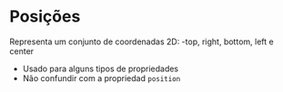 # Posições

<position>

Representa um conjunto de coordenadas 2D:
-top, right, bottom, left e center

* Usado para alguns tipos de propriedades
* Não confundir com a propriedad  `position`